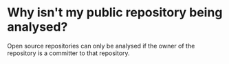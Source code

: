 # Why isn't my public repository being analysed?

Open source repositories can only be analysed if the owner of the repository is a committer to that repository. 
